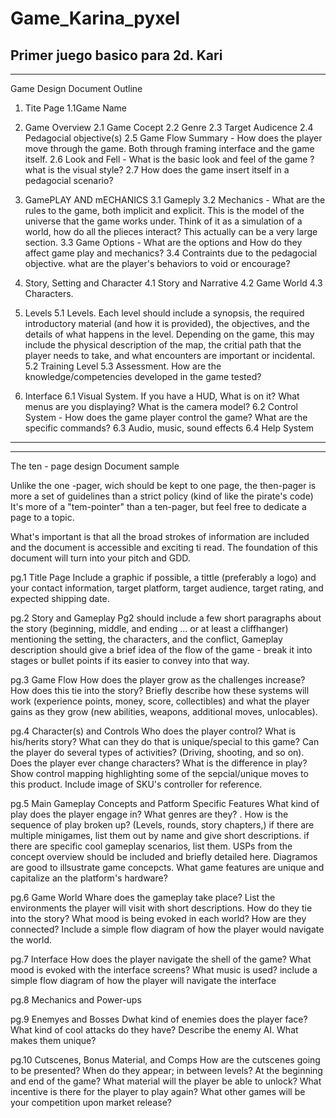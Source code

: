 # Game_Karina_pyxel
Primer juego basico para 2d. Kari
-----------------------------------------------------------------------------------------------------------------------------
-----------------------------------------------------------------------------------------------------------------------------
Game Design Document Outline
  1. Tite Page
    1.1Game Name
  2. Game Overview
    2.1 Game Cocept
    2.2 Genre
    2.3 Target Audicence
    2.4 Pedagocial objective(s)
    2.5 Game Flow Summary - How does the player move through the game. Both through framing interface and the game itself.
    2.6 Look and Fell - What is the basic look and feel of the game ? what is the visual style?
    2.7 How does the game insert itself in a pedagocial scenario?

  3. GamePLAY AND mECHANICS
     3.1 Gameply
     3.2 Mechanics - What are the rules to the game, both implicit and explicit. This is the model of the universe that the game works under.
      Think of it as a simulation of a world, how do all the plieces interact? This actually can be a very large section.
     3.3 Game Options - What are the options and How do they affect game play and mechanics?
     3.4 Contraints due to the pedagocial objective. what are the player's behaviors to void or encourage?

  4. Story, Setting and Character
    4.1 Story and Narrative
    4.2 Game World
    4.3 Characters.

  5. Levels
    5.1 Levels. Each level should include a synopsis, the required introductory material (and how it is provided), the objectives,
     and the details of what happens in the level. Depending on the game, this may include the physical description of the map,
     the critial path that the player needs to take, and what encounters are important or incidental.
    5.2 Training Level
    5.3 Assessment. How are the knowledge/competencies developed in the game tested?

  6. Interface
     6.1 Visual System. If you have a HUD, What is on it? What menus are you displaying? What is the camera model?
     6.2 Control System - How does the game player control the game? What are the specific commands?
     6.3 Audio, music, sound effects
     6.4 Help System
     
-----------------------------------------------------------------------------------------------------------------------------
-----------------------------------------------------------------------------------------------------------------------------

The ten - page design 
Document sample

Unlike the one -pager, wich should be kept to one page, the then-pager is more a set of guidelines than a strict policy (kind of like the pirate's code)
It's more of a "tem-pointer" than a ten-pager, but feel free to dedicate a page to a topic.

What's important is that all the broad strokes of information are included and the document is accessible and exciting ti read.
 The foundation of this document will turn into your pitch and GDD.

pg.1 Title Page
 	Include a graphic if possible, a tittle (preferably a logo) and your contact information, target platform, target audience, target rating, and expected shipping date.

pg.2 Story and Gameplay 
	Pg2 should include a few short paragraphs about the story (beginning, middle, and ending ... or at least a cliffhanger) mentioning the setting, the characters, and the conflict,
	Gameplay description should give a brief idea of the flow of the game - break it into stages or bullet points if its easier to convey into that way.

pg.3 Game Flow
	How does the player grow as the challenges increase? How does this tie into the story? Briefly describe how these systems will work (experience points, money, score, collectibles)
 	and what the player gains as they grow (new abilities, weapons, additional moves, unlocables).

pg.4 Character(s) and Controls
	Who does the player control? What is his/herits story? What can they do that is unique/special to this game? Can the player do several types of activities? (Driving, shooting, and so on).
	Does the player ever change characters? What is the difference in play?
	Show control mapping highlighting some of the sepcial/unique moves to this product. Include image of SKU's controller for reference.

pg.5 Main Gameplay Concepts and Patform Specific Features
	What kind of play does the player engage in? What genres are they? . How is the sequence of play broken up? (Levels, rounds, story chapters,)
	if there are multiple minigames, list them out by name and give short descriptions. if there are specific cool gameplay scenarios, list them. 
	USPs from the concept overview should be included and briefly detailed here. Diagramos are good to illsustrate game concepcts.
	What game features are unique and capitalize an the platform's hardware?	
	
pg.6 Game World
	Whare does the gameplay take place? List the environments the player will visit with short descriptions. How do they tie into the story? 
	What mood is being evoked in each world? How are they connected? Include a simple flow diagram of how the player would navigate the world.

pg.7 Interface 
	How does the player navigate the shell of the game? What mood is evoked with the interface screens? What music is used? include a simple flow diagram of how the player will navigate the interface 
	
pg.8 Mechanics and Power-ups
	
pg.9 Enemyes and Bosses
	Dwhat kind of enemies does the player face? What kind of cool attacks do they have? Describe the enemy AI. What makes them unique?
	
pg.10 Cutscenes, Bonus Material, and Comps
	How are the cutscenes going to be presented? When do they appear; in between levels? At the beginning and end of the game? 
	What material will the player be able to unlock? What incentive is there for the player to play again?
	What other games will be your competition upon market release?
	
     
    
    
